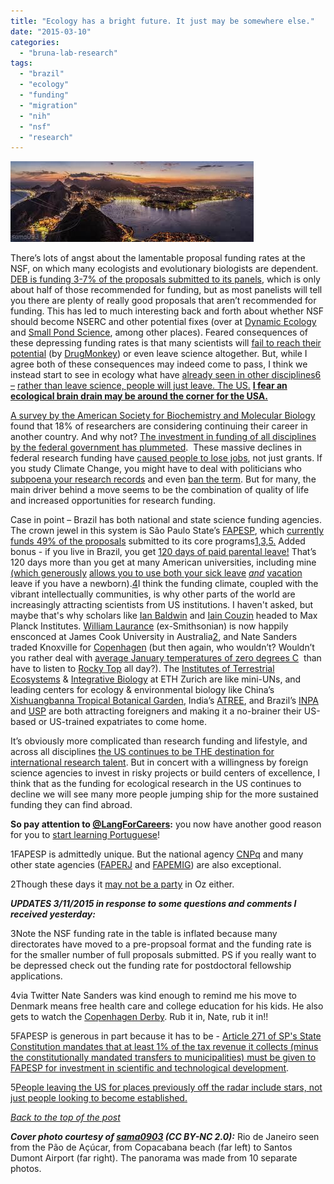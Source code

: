 ```yaml
---
title: "Ecology has a bright future. It just may be somewhere else."
date: "2015-03-10"
categories: 
  - "bruna-lab-research"
tags: 
  - "brazil"
  - "ecology"
  - "funding"
  - "migration"
  - "nih"
  - "nsf"
  - "research"
---
```


![](images/img_0037.jpg)

There’s lots of angst about the lamentable proposal funding rates at the NSF, on which many ecologists and evolutionary biologists are dependent. [DEB is funding 3-7% of the proposals submitted to its panels](http://nsfdeb.wordpress.com/2014/07/15/deb-numbers-where-do-the-various-official-funding-rate-numbers-come-from-and-why-are-they-different-from-what-your-po-tells-you/), which is only about half of those recommended for funding, but as most panelists will tell you there are plenty of really good proposals that aren’t recommended for funding. This has led to much interesting back and forth about whether NSF should become NSERC and other potential fixes (over at [Dynamic Ecology](https://dynamicecology.wordpress.com/2011/05/16/should-granting-agencies-fund-projects-or-people/) and [Small Pond Science](http://smallpondscience.com/2015/02/19/what-is-your-riskreward-preference-in-science-funding/), among other places). Feared consequences of these depressing funding rates is that many scientists will [fail to reach their potential](http://drugmonkey.scientopia.org/2015/03/04/gen-x-will-never-live-up-to-its-scientific-potential/) (by [DrugMonkey](http://drugmonkey.scientopia.org/)) or even leave science altogether. But, while I agree both of these consequences may indeed come to pass, I think we instead start to see in ecology what have [already seen in other disciplines](http://www.nature.com/news/global-mobility-science-on-the-move-1.11602)[6](#Footnotes) [–](#Footnotes) [rather than leave science, people will just leave](http://www.huffingtonpost.com/2014/04/16/science-brain-drain_n_5161295.html)[. The US.](#Footnotes) [**I fear an ecological brain drain may be around the corner for the USA.**](#Footnotes)

[A survey by the American Society for Biochemistry and Molecular Biology](http://www.huffingtonpost.com/2013/08/29/sequestration-scientists_n_3825128.html) found that 18% of researchers are considering continuing their career in another country. And why not? [The investment in funding of all disciplines by the federal government has plummeted](http://www.itif.org/publications/leadership-decline-assessing-us-international-competitiveness-biomedical-research).  These massive declines in federal research funding have [caused people to lose jobs](http://www.forbes.com/sites/janetraedupree/2013/09/25/us-scientists-are-leaving-the-country-and-taking-the-innovation-economy-with-them/), not just grants. If you study Climate Change, you might have to deal with politicians who [subpoena your research records](http://www.nytimes.com/2011/02/23/science/earth/23virginia.html?pagewanted=all&_r=0%20) and even [ban the term](http://www.miamiherald.com/news/state/florida/article12983720.html). But for many, the main driver behind a move seems to be the combination of quality of life and increased opportunities for research funding.

Case in point – Brazil has both national and state science funding agencies. The crown jewel in this system is São Paulo State’s [FAPESP](http://www.fapesp.br/en/), which [currently funds 49% of the proposals](#Footnotes) submitted to its core programs[1,3,5](#Footnotes)[.](#Footnotes) Added bonus - if you live in Brazil, you get [120 days of paid parental leave!](http://www.huffingtonpost.com/2013/02/04/maternity-leave-paid-parental-leave-_n_2617284.html) That’s 120 days more than you get at many American universities, including mine [(which generously](#1) [allows you to use both your sick leave](http://hr.ufl.edu/benefits/leave/fmla/) [_and_](http://hr.ufl.edu/benefits/leave/fmla/) [vacation](http://hr.ufl.edu/benefits/leave/fmla/) leave if you have a newborn).[4](#Footnotes)I think the funding climate, coupled with the vibrant intellectually communities, is why other parts of the world are increasingly attracting scientists from US institutions. I haven't asked, but maybe that's why scholars like [Ian Baldwin](https://www.ice.mpg.de/ext/hopa.html?pers=iaba2016) and [Iain Couzin](https://www.orn.mpg.de/409052/employee_page?c=410063&employee_id=39653) headed to Max Planck Institutes. [William Laurance](http://laurancelab.org/prof-william-laurance) (ex-Smithsonian) is now happily ensconced at James Cook University in Australia[2](#Footnotes), and Nate Sanders traded Knoxville for [Copenhagen](http://macroecology.ku.dk/) (but then again, who wouldn’t? Wouldn’t you rather deal with [average January temperatures of zero degrees C](http://www.holiday-weather.com/copenhagen/averages/)  than have to listen to [Rocky Top](https://www.youtube.com/watch?v=IPM-M79Lfrw) all day?). The [Institutes of Terrestrial Ecosystems](http://www.ites.ethz.ch/) & [Integrative Biology](http://www.ibz.ethz.ch/people) at ETH Zurich are like mini-UNs, and leading centers for ecology & environmental biology like China’s [Xishuangbanna Tropical Botanical Garden](http://english.xtbg.cas.cn/), India’s [ATREE](http://www.atree.org/), and Brazil’s [INPA](https://www.inpa.gov.br/) and [USP](http://www5.usp.br/en/) are both attracting foreigners and making it a no-brainer their US-based or US-trained expatriates to come home.

It’s obviously more complicated than research funding and lifestyle, and across all disciplines [the US continues to be THE destination for international research talent](http://www.nature.com/news/global-mobility-science-on-the-move-1.11602%20). But in concert with a willingness by foreign science agencies to invest in risky projects or build centers of excellence, I think that as the funding for ecological research in the US continues to decline we will see many more people jumping ship for the more sustained funding they can find abroad.

**So pay attention to [](https://twitter.com/LangForCareers)[@](https://twitter.com/LangForCareers)[LangForCareers](https://twitter.com/LangForCareers):** you now have another good reason for you to [start learning Portuguese](https://www.youtube.com/watch?v=BcZ2kDh7TSA&list=PLylrmGqeIordhEBilIFOV2iva2uSc7sfq)!

1FAPESP is admittedly unique. But the national agency [CNPq](http://www.cnpq.br/web/guest/geral) and many other state agencies ([FAPERJ](http://www.faperj.br/) and [FAPEMIG](http://www.fapemig.br/)) are also exceptional.

2Though these days it [may not be a party](http://www.abc.net.au/news/2015-02-19/scientists-warn-of-a-lost-generation-as-research/6148112) in Oz either.

**_UPDATES 3/11/2015 in response to some questions and comments I received yesterday:_**

3Note the NSF funding rate in the table is inflated because many directorates have moved to a pre-propsoal format and the funding rate is for the smaller number of full proposals submitted. PS if you really want to be depressed check out the funding rate for postdoctoral fellowship applications.

4via Twitter Nate Sanders was kind enough to remind me his move to Denmark means free health care and college education for his kids. He also gets to watch the [Copenhagen Derby](https://www.youtube.com/watch?v=c86oeAnot4c&feature=youtu.be). Rub it in, Nate, rub it in!!

5FAPESP is generous in part because it has to be - [Article 271 of SP's State Constitution mandates that at least 1% of the tax revenue it collects (minus the constitutionally mandated transfers to municipalities) must be given to FAPESP for investment in scientific and technological development](http://www.fazenda.sp.gov.br/contas/vinculacoes_despesas.shtm).

5[People leaving the US for places previously off the radar include stars, not just people looking to become established.](http://www.nature.com/news/global-mobility-science-on-the-move-1.11602)

_[Back to the top of the post](#Top)_

**_Cover photo courtesy of [sama0903](https://www.flickr.com/photos/sama093/15089218528/in/photolist-oZobY9-e5R9CM-4pq2Gb-22XWts-e8qkny-jD3uVE-fubx9D-f4okr3-ekRNbr-dgp2Tm-9Rqj55-7a6VbC-79wzpc-6kJ4en-62KyHM-oCt6fC-6jRvhc-qRRfS-oUrTV4-nLcTkR-nKSKWF-f3a1gv-ea5e7Q-9n4Kiv-34zHz7-iiauZJ-dAaQeW-6mLRvD-21JQzm-uonea-q6Spkm-dq7r7N-dnzQ6y-chef5j-9JcDcs-8oTk83-5QvxPJ-48Lvtn-DmgNS-AQPew-7GkcWz-7gabLt-eKaXU7-dpdYme-dnzJBa-diN6Kk-diaUL2-dgoVaS-cXdoRG-4NHC2v) (CC BY-NC 2.0):_** Rio de Janeiro seen from the Pão de Açúcar, from Copacabana beach (far left) to Santos Dumont Airport (far right). The panorama was made from 10 separate photos.
